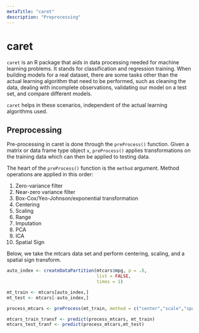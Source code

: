 ```yaml
---
metaTitle: "caret"
description: "Preprocessing"
---
```


# caret


`caret` is an R package that aids in data processing needed for machine learning problems. It stands for classification and regression training. When building models for a real dataset, there are some tasks other than the actual learning algorithm that need to be performed, such as cleaning the data, dealing with incomplete observations, validating our model on a test set, and compare different models.

`caret` helps in these scenarios, independent of the actual learning algorithms used.



## Preprocessing


Pre-processing in caret is done through the `preProcess()` function. Given a matrix or data frame type object `x`, `preProcess()` applies transformations on the training data which can then be applied to testing data.

The heart of the `preProcess()` function is the `method` argument. Method operations are applied in this order:

1. Zero-variance filter
1. Near-zero variance filter
1. Box-Cox/Yeo-Johnson/exponential transformation
1. Centering
1. Scaling
1. Range
1. Imputation
1. PCA
1. ICA
1. Spatial Sign

Below, we take the mtcars data set and perform centering, scaling, and a spatial sign transform.

```r
auto_index <- createDataPartition(mtcars$mpg, p = .8,
                                  list = FALSE,
                                  times = 1)

mt_train <- mtcars[auto_index,]
mt_test <- mtcars[-auto_index,]

process_mtcars <- preProcess(mt_train, method = c("center","scale","spatialSign"))

mtcars_train_transf <- predict(process_mtcars, mt_train)
mtcars_test_tranf <- predict(process_mtcars,mt_test)

```

